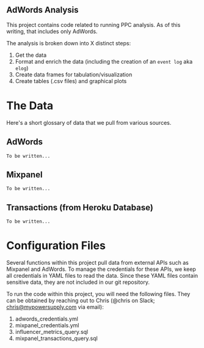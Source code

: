 ## AdWords Analysis

This project contains code related to running PPC analysis.  As of this writing, that includes only AdWords.

The analysis is broken down into X distinct steps:

1. Get the data
2. Format and enrich the data (including the creation of an `event log` aka `elog`)
3. Create data frames for tabulation/visualization
4. Create tables (.csv files) and graphical plots

# The Data

Here's a short glossary of data that we pull from various sources.

## AdWords
	
	To be written...

## Mixpanel

	To be written...

## Transactions (from Heroku Database)
	
	To be written...

# Configuration Files

Several functions within this project pull data from external APIs such as Mixpanel and AdWords.  To manage the credentials for these APIs, we keep all credentials in YAML files to read the data. Since these YAML files contain sensitive data, they are not included in our git repository.

To run the code within this project, you will need the following files. They can be obtained by reaching out to Chris (@chris on Slack; chris@mypowersupply.com via email):

1. adwords_credentials.yml
2. mixpanel_credentials.yml
3. influencer_metrics_query.sql
4. mixpanel_transactions_query.sql